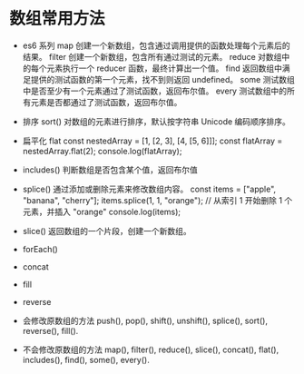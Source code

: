 # 数组常用方法

- es6 系列
    map 创建一个新数组，包含通过调用提供的函数处理每个元素后的结果。
    filter 创建一个新数组，包含所有通过测试的元素。
    reduce 对数组中的每个元素执行一个 reducer 函数，最终计算出一个值。
    find 返回数组中满足提供的测试函数的第一个元素，找不到则返回 undefined。
    some 测试数组中是否至少有一个元素通过了测试函数，返回布尔值。
    every 测试数组中的所有元素是否都通过了测试函数，返回布尔值。

- 排序 sort()
    对数组的元素进行排序，默认按字符串 Unicode 编码顺序排序。

- 扁平化 flat
    const nestedArray = [1, [2, 3], [4, [5, 6]]];
const flatArray = nestedArray.flat(2);
console.log(flatArray); 

- includes()
    判断数组是否包含某个值，返回布尔值

- splice()
    通过添加或删除元素来修改数组内容。
    const items = ["apple", "banana", "cherry"];
items.splice(1, 1, "orange"); // 从索引 1 开始删除 1 个元素，并插入 "orange"
console.log(items);

- slice()
    返回数组的一个片段，创建一个新数组。

- forEach()
- concat
- fill 
- reverse


- 会修改原数组的方法
    push(), pop(), shift(), unshift(), splice(), sort(), reverse(), fill().
- 不会修改原数组的方法
    map(), filter(), reduce(), slice(), concat(), flat(), includes(), find(), some(), every().

